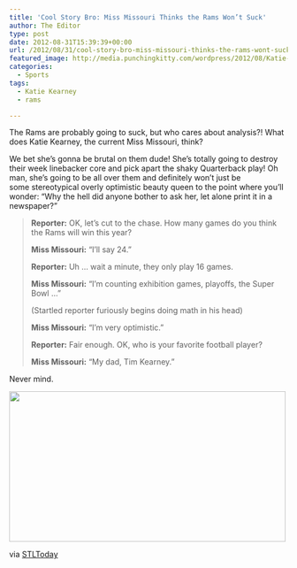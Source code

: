 ```yaml
---
title: 'Cool Story Bro: Miss Missouri Thinks the Rams Won’t Suck'
author: The Editor
type: post
date: 2012-08-31T15:39:39+00:00
url: /2012/08/31/cool-story-bro-miss-missouri-thinks-the-rams-wont-suck/
featured_image: http://media.punchingkitty.com/wordpress/2012/08/Katie-Kearney-1.jpg
categories:
  - Sports
tags:
  - Katie Kearney
  - rams

---
```

The Rams are probably going to suck, but who cares about analysis?! What does Katie Kearney, the current Miss Missouri, think?

We bet she&#8217;s gonna be brutal on them dude! She&#8217;s totally going to destroy their week linebacker core and pick apart the shaky Quarterback play! Oh man, she&#8217;s going to be all over them and definitely won&#8217;t just be some stereotypical overly optimistic beauty queen to the point where you&#8217;ll wonder: &#8220;Why the hell did anyone bother to ask her, let alone print it in a newspaper?&#8221;

> **Reporter:** OK, let&#8217;s cut to the chase. How many games do you think the Rams will win this year?
> 
> **Miss Missouri:** “I&#8217;ll say 24.”
> 
> **Reporter:** Uh &#8230; wait a minute, they only play 16 games.
> 
> **Miss Missouri:** “I&#8217;m counting exhibition games, playoffs, the Super Bowl &#8230;”
> 
> (Startled reporter furiously begins doing math in his head)
> 
> **Miss Missouri:** “I&#8217;m very optimistic.”
> 
> **Reporter:** Fair enough. OK, who is your favorite football player?
> 
> **Miss Missouri:** “My dad, Tim Kearney.”

Never mind.

<img class="aligncenter" title="Workaholics cry/explode GIF" src="http://i.imgur.com/fGycI.gif" alt="" width="500" height="272" />

via <a href="http://www.stltoday.com/sports/football/professional/rams-report/miss-missouri-optimistic-about-rams/article_dd279bf8-ed45-11e1-a5fb-0019bb30f31a.html" target="_blank">STLToday</a>